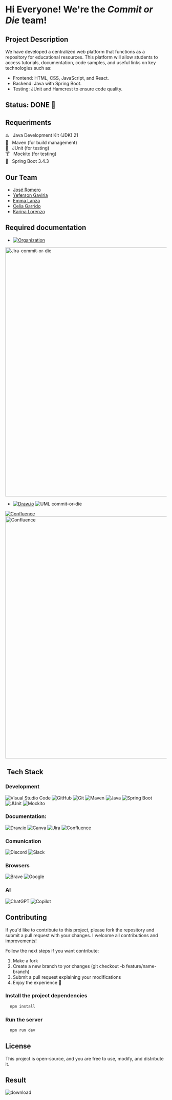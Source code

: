 
# Hi Everyone! We're the _Commit or Die_ team!

## Project Description
We have developed a centralized web platform that functions as a repository for educational resources. This platform will allow students to access tutorials, documentation, code samples, and useful links on key technologies such as:
- Frontend: HTML, CSS, JavaScript, and React.
- Backend: Java with Spring Boot.
- Testing: JUnit and Hamcrest to ensure code quality.

## Status: DONE 🚀

## Requeriments

♨️ &nbsp; Java Development Kit (JDK) 21\
🌱 &nbsp; Maven (for build management)\
🧪 &nbsp; JUnit (for testing)\
🍸 &nbsp; Mockito (for testing)\
🍃 &nbsp; Spring Boot 3.4.3

## Our Team
- [José Romero](https://github.com/JoseRD149)
- [Yeferson Gaviria](https://github.com/YefGav)
- [Emma Lanza](https://github.com/emmalanza)
- [Celia Garrido](https://github.com/celiagarridoherrera)
- [Karina Lorenzo](https://github.com/karinalorenzo)

## Required documentation 
- [![Organization](https://img.shields.io/badge/-Jira-0052CC?logo=jira&logoColor=white&style=flat)](https://celiagarridoherrera.atlassian.net/jira/software/projects/ER/boards/69/backlog)
<img width="776" alt="Jira-commit-or-die" src="https://github.com/user-attachments/assets/ed5088bf-640a-4237-a7e5-17a5bdd4e8fb" />

- [![Draw.io](https://img.shields.io/badge/-Draw.io-F08705?style=flat&logo=diagrams.net&logoColor=white)](https://app.diagrams.net/#G1pk-rtkBjcKgtQTSk6EnqR6mC9dIvcC8y#%7B%22pageId%22%3A%22NV7bwFAeGkHGlJ7_Agzc%22%7D)
![UML commit-or-die](https://github.com/user-attachments/assets/ff6dd48d-5778-4c01-a6e1-52fbe7533bb1)

[![Confluence](https://img.shields.io/badge/-Confluence-172B4D?style=flat&logo=confluence&logoColor=white)](https://celiagarridoherrera.atlassian.net/wiki/spaces/EQ/overview?homepageId=29032714)\
<img width="754" alt="Confluence" src="https://github.com/user-attachments/assets/dd52830f-dd8f-44b2-b09f-6dd890154b9e" />

## &nbsp;Tech Stack
### Development
![Visual Studio Code](https://img.shields.io/badge/-Visual_Studio_Code-007ACC?logo=visual-studio-code&logoColor=white&style=flat)
![GitHub](https://img.shields.io/badge/-GitHub-181717?logo=github&logoColor=white&style=flat)
![Git](https://img.shields.io/badge/-Git-F05032?logo=git&logoColor=white&style=flat) 
![Maven](https://img.shields.io/badge/-Maven-C71A36?logo=apache-maven&logoColor=white&style=flat)
![Java](https://img.shields.io/badge/-Java-007396?logo=java&logoColor=white&style=flat)
![Spring Boot](https://img.shields.io/badge/-Spring%20Boot-6DB33F?style=flat&logo=springboot&logoColor=white)
![JUnit](https://img.shields.io/badge/-JUnit-25A162?style=flat&logo=junit5&logoColor=white)
![Mockito](https://img.shields.io/badge/-Mockito-48C9B0?style=flat&logo=java&logoColor=white)
  
 ### Documentation:
![Draw.io](https://img.shields.io/badge/-Draw.io-F08705?style=flat&logo=diagrams.net&logoColor=white)
![Canva](https://img.shields.io/badge/-Canva-00C4CC?logo=canva&logoColor=white&style=flat)
![Jira](https://img.shields.io/badge/-Jira-0052CC?logo=jira&logoColor=white&style=flat)
![Confluence](https://img.shields.io/badge/-Confluence-172B4D?style=flat&logo=confluence&logoColor=white)

 ### Comunication
![Discord](https://img.shields.io/badge/-Discord-5865F2?logo=discord&logoColor=white&style=flat)
![Slack](https://img.shields.io/badge/-Slack-4A154B?logo=slack&logoColor=white&style=flat)

### Browsers
![Brave](https://img.shields.io/badge/-Brave-FB542B?logo=brave&logoColor=white&style=flat)
![Google](https://img.shields.io/badge/-Google-4285F4?logo=google&logoColor=white&style=flat)

### AI
![ChatGPT](https://img.shields.io/badge/-ChatGPT-10A37F?logo=openai&logoColor=white&style=flat)
![Copilot](https://img.shields.io/badge/-Copilot-0078D4?style=flat&logo=microsoft&logoColor=white)

## Contributing
If you'd like to contribute to this project, please fork the repository and submit a pull request with your changes. I welcome all contributions and improvements!

Follow the next steps if you want contribute:

1. Make a fork
2. Create a new branch to yor changes (git checkout -b feature/name-branch)
3. Submit a pull request explaining your modifications
4. Enjoy the experience 🚀

### Install the project dependencies

```bash
  npm install
```
### Run the server

```bash
  npm run dev
```
## License
This project is open-source, and you are free to use, modify, and distribute it.

## Result
![download](https://github.com/user-attachments/assets/31479048-75a2-40b0-860e-e681b937af6d)


